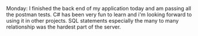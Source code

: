 Monday: 
I finished the back end of my application today and am passing all the postman tests. C# has been very fun to learn and i'm looking forward to using it in other projects. SQL statements especially the many to many relationship was the hardest part of the server. 